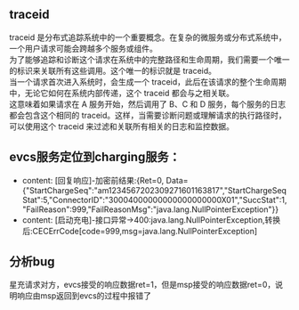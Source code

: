 ## traceid
traceid 是分布式追踪系统中的一个重要概念。在复杂的微服务或分布式系统中，一个用户请求可能会跨越多个服务或组件。   
为了能够追踪和诊断这个请求在系统中的完整路径和生命周期，我们需要一个唯一的标识来关联所有这些调用。这个唯一的标识就是 traceid。   
当一个请求首次进入系统时，会生成一个 traceid，此后在该请求的整个生命周期中，无论它如何在系统内部传递，这个 traceid 都会与之相关联。   
这意味着如果请求在 A 服务开始，然后调用了 B、C 和 D 服务，每个服务的日志都会包含这个相同的 traceid。这样，当需要诊断问题或理解请求的执行路径时，可以使用这个 traceid 来过滤和关联所有相关的日志和监控数据。

## evcs服务定位到charging服务：
- content: [回复响应]-加密前结果:{Ret=0, Data={"StartChargeSeq":"am1234567202309271601163817","StartChargeSeqStat":5,"ConnectorID":"30004000000000000000000X01","SuccStat":1,"FailReason":999,"FailReasonMsg":"java.lang.NullPointerException"}}
- content: [启动充电]-接口异常->400:java.lang.NullPointerException,转换后:CECErrCode[code=999,msg=java.lang.NullPointerException]

## 分析bug
星充请求对方，evcs接受的响应数据ret=1，但是msp接受的响应数据ret=0，说明响应由msp返回到evcs的过程中报错了